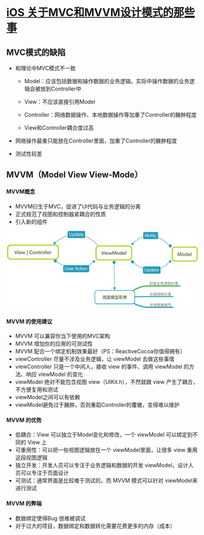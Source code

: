 # [iOS 关于MVC和MVVM设计模式的那些事](http://www.jianshu.com/p/caaa173071f3)

## MVC模式的缺陷

* 和理论中MVC模式不一致

  * Model：应该包括数据和操作数据的业务逻辑。实际中操作数据的业务逻辑会被放到Controller中
  * View：不应该直接引用Model
  * Controller：网络数据操作、本地数据操作等加重了Controller的臃肿程度

  * View和Controller耦合度过高

* 网络操作最重只能放在Controller里面，加重了Controller的臃肿程度

* 测试性较差

## MVVM（Model View View-Mode）

#### MVVM概念

* MVVM衍生于MVC，促进了UI代码与业务逻辑的分离
* 正式规范了视图和控制器紧耦合的性质
* 引入新的组件

![](/assets/import1.png)

#### MVVM 的使用建议

* MVVM 可以兼容你当下使用的MVC架构
* MVVM 增加你的应用的可测试性
* MVVM 配合一个绑定机制效果最好（PS：ReactiveCocoa你值得拥有）
* viewController 尽量不涉及业务逻辑，让 viewModel 去做这些事情
* viewController 只是一个中间人，接收 view 的事件、调用  viewModel 的方法、响应 viewModel 的变化
* viewModel 绝对不能包含视图 view（UIKit.h），不然就跟 view 产生了耦合，不方便复用和测试
* viewModel之间可以有依赖
* viewModel避免过于臃肿，否则重蹈Controller的覆辙，变得难以维护

#### MVVM 的优势

* 低耦合：View 可以独立于Model变化和修改，一个 viewModel 可以绑定到不同的 View 上
* 可重用性：可以把一些视图逻辑放在一个 viewModel里面，让很多 view 重用这段视图逻辑
* 独立开发：开发人员可以专注于业务逻辑和数据的开发 viewModel，设计人员可以专注于页面设计
* 可测试：通常界面是比较难于测试的，而 MVVM 模式可以针对 viewModel来进行测试

#### MVVM 的弊端

* 数据绑定使得Bug 很难被调试
* 对于过大的项目，数据绑定和数据转化需要花费更多的内存（成本）



